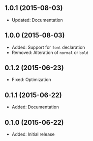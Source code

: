 ## 1.0.1 (2015-08-03)

- Updated: Documentation

## 1.0.0 (2015-08-03)

- Added: Support for `font` declaration
- Removed: Alteration of `normal` or `bold`

## 0.1.2 (2015-06-23)

- Fixed: Optimization

## 0.1.1 (2015-06-22)

- Added: Documentation

## 0.1.0 (2015-06-22)

- Added: Initial release
